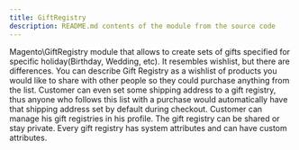 ```yaml
---
title: GiftRegistry
description: README.md contents of the module from the source code
---
```


Magento\GiftRegistry module that allows to create sets of gifts specified for specific holiday(Birthday, Wedding, etc).
It resembles wishlist, but there are differences. You can describe Gift Registry as a wishlist of products you would
like to share with other people so they could purchase anything from the list. Customer can even set some shipping
address to a gift registry, thus anyone who follows this list with a purchase would automatically have that shipping
address set by default during checkout. Customer can manage his gift registries in his profile. The gift registry can be
shared or stay private. Every gift registry has system attributes and can have custom attributes.